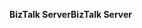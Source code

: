 <span data-ttu-id="e4e4b-101">**BizTalk Server**</span><span class="sxs-lookup"><span data-stu-id="e4e4b-101">**BizTalk Server**</span></span>